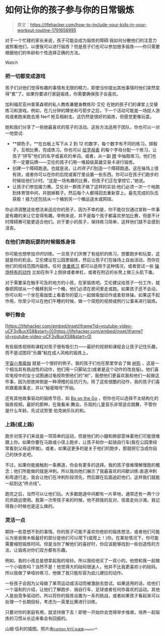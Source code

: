# 如何让你的孩子参与你的日常锻炼

> 原文：<https://lifehacker.com/how-to-include-your-kids-in-your-workout-routine-1791658995>

对于一个忙碌的家长来说，孩子可能会成为锻炼的障碍:我如何分散他们的注意力或照看他们，以便我可以进行锻炼？但是孩子们也可以参加很多锻炼——你只需要根据他们的年龄和个性选择正确的方法。

Watch

### 把一切都变成游戏

孩子们对他们觉得有趣的事情有无限的精力，即使当你提出其他事情时他们突然变得“累”了。如果你要进行家庭锻炼，你需要确保孩子会喜欢。

加利福尼亚州普莱森顿的私人教练兼健身教练珍·艾伦 在她的孩子们的课堂上交替练习和游戏。例如，在几分钟的蹲坐和弓箭步之后，下一个活动可能是一场捉人游戏或者跑来跑去用 Nerf 枪互相射击。这仍然是很好的锻炼，但感觉更像玩耍。

她和我们分享了一些她最喜欢的孩子的活动。这些方法适用于团队，你也可以一对一地尝试:

*   **掷色子。**在白板上写下从 2 到 12 的数字，每个数字有不同的练习。掷骰子，互相比赛，完成练习。你也可以 [给字母表](http://www.robolikesifit.com/post/144272663401/fitnessforevertips-spell-your-name-for-a-good) 的每个字母分配一个练习，让孩子“拼写”他们的名字或喜欢的单词。或者，从一副 [牌](http://lifehacker.com/wednesday-deck-of-cards-workout-5849412) 中抽取练习。他们也不一定要玩牌——艾伦的孩子们用一堆超级英雄交易卡进行锻炼。
*   创建一个障碍跑道。也就是说，让*的孩子们*创造一个障碍跑道。这在操场上很有效，或者你可以在你的后院或客厅里设置一些东西。你可以在孩子们跑步的时候给他们计时。“这是一场有趣的比赛，但孩子们正在掌控它，”她说。
*   让孩子们参加接力赛。艾伦对一群孩子做了这样的实验:他们必须一次一个地跑到体育馆中间，并脱掉鞋子。然后每个人都得回去重新穿上。最先完成的队伍获胜！接力还包括从一个桶到另一个桶运送水或网球。

你必须调整这些想法来适应你的孩子，因为不幸的是，你不能仅仅通过宣称一件事是有趣的来让它变得有趣。举例来说，并不是每个孩子都喜欢参加比赛，但是不计时障碍赛可能更适合他们。对于更小的孩子，保持练习简单，这样他们就不会感到沮丧。

### 在他们奔跑玩耍的时候锻炼身体

你可能也想参加*你的*训练。一旦孩子们厌倦了有组织的练习，想要跑步和玩耍，这就是你的机会。艾伦建议在公园里锻炼，然后让孩子们在操场上自由活动，而你在他们的视线范围内锻炼。任何 [体重练习](http://vitals.lifehacker.com/everything-you-need-to-build-your-own-bodyweight-workou-1770226539) 都可以适用于这种情况，或者尝试一些 [操场特有的动作](https://lifehacker.com/get-a-full-body-workout-at-the-playground-1070450076) 比如在秋千上倒排或者单杠，或者在附近的长凳上做三头肌下垂。

对于需要呆在触手可及的地方的小孩，在家锻炼吧。艾伦建议给孩子一份工作，就像把网球从一个桶移到另一个桶，他们必须在房间里走或跑。如果孩子还不会动，你可以和一个坐在瑜伽垫上看着你的婴儿一起做瑜伽动作或柔软体操。如果这不起作用，你至少可以在他们午睡的时候，做一个简短的视频或例行公事来进行锻炼。

### 举行舞会

 [https://lifehacker.com/embed/inset/iframe?id=youtube-video-uCF3vBuxXS8&start=0](https://lifehacker.com/embed/inset/iframe?id=youtube-video-uCF3vBuxXS8&start=0) 

有些锻炼视频和课程对孩子很有吸引力——最好的视频和课程会让孩子记住乐趣，而不是试图将“乐趣”粘在成人风格的锻炼上。

[宇宙小鬼瑜伽](https://lifehacker.com/cosmic-kids-teaches-kids-yoga-through-interactive-stori-1791432544) 就是一个很好的例子。我的孩子们也在那里学会了做 [树形](http://www.yogajournal.com/slideshow/bedtime-yoga-yoga-poses-kids-sleep-better/#5) ，这是一个相当具有挑战性的动作，他们用一只脚站立(或者是这个动作的改良版)。他们喜欢电视中的女士试图通过电视吹倒他们的“树”，我想他们更喜欢我和他们一起做这件事，因为拒绝摔倒是一种滑稽的反抗行为。除了这些很酷的动作，我的孩子们喜欢跟着故事走，并以“秘密暗号”开始。

还有其他故事驱动的锻炼节目，如 [Bo on the Go](http://www.cbc.ca/kidscbc1/shows/bo-on-the-go) ，但你也可以选择不太结构化的锻炼视频。最好的那种，在我看来:舞会。乐观的儿童音乐非常适合跳舞，不管你是什么年龄。先试试劳里·伯克纳乐队的和。

### 上路(或上路)

跑步对孩子们来说是一项简单的运动，但是他们的小腿和肺部意味着他们可能很难跟上你。如果你要在马路或小径上跑步，让孩子和你一起骑自行车(我在公园里经常看到父母这样做)。或者，如果这更多的是关于他们的跑步，那就把它当成你自己的快步走吧。

不过，如果你能接触到一条赛道，你会有更多的选择。我的孩子很难理解慢跑的概念；他们所能做的就是冲刺。所以我向他们展示了我最喜欢的间歇训练:直道冲刺和弯道行走。我会让他们在冲刺阶段领先，然后跟在后面追赶他们，这样我们就能一起到达“终点线”。

跑完之后，当然可以让他们玩。大多数跑道中间都有一片草地，通常还有一两个沙坑供跳远使用。我第一次带孩子来的时候，他不顾我的反对，径直走向沙滩。我记得我小时候也是这么做的。

### 灵活一点

期待一些意想不到的事情。你的孩子可能不喜欢你绝妙的锻炼想法，或者他们可能认为爸爸做木板最好的部分是他们可以爬下(或爬上！)你。在某些情况下，你可能需要缩短锻炼时间。但是当你了解他们的喜好时，你应该能够找到一些创造性的方法，让锻炼对你们双方都有乐趣。

例如，我的小孩总是想拿起我的哑铃。所以我给他买了一双小的。他想和我一起做一个小锻炼吗？当然不是！他觉得大的砝码很迷人，他并不比我更喜欢小的砝码。所以我做了单哑铃练习，他做了我只能形容为幼儿硬拉的动作。

一些孩子会因为父母做了某项运动或活动而被激励去尝试。如果适用的话，给他们一个温和的介绍，让他们了解跑步、骑自行车、足球或者任何你喜欢的运动。其他人是由竞争驱动的，所以将你的锻炼设置为一系列挑战，或者如果孩子看起来可以处理一个长期目标，考虑为一英里比赛进行训练。

只要对你的家庭有用，就坚持做下去！即使一开始你会觉得举步维艰，培养一起锻炼的习惯从长远来看会有回报的。

山姆·伍利的插图。照片由[*<small>carbon NYC</small>*](https://www.flickr.com/photos/carbonnyc/5079047048/)*<small></small>*<small>[*<small>米德堡</small>*](https://www.flickr.com/photos/ftmeade/7185134319/)*<small></small>*<small>*<small>Unsplash</small>**<small><small>。</small></small>*</small></small>

<small></small>